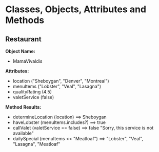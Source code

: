 # **Classes, Objects, Attributes and Methods**

## **Restaurant**

**Object Name:**

- MamaVivaldis

**Attributes:**

- location ("Sheboygan", "Denver", "Montreal")
- menuItems ("Lobster", "Veal", "Lasagna")
- qualityRating (4.5)
- valetService (false)

**Method Results:**

- determineLocation (location)
==> Sheboygan
- haveLobster (menuItems.includes?)
==> true
- callValet (valetService == false)
==> false "Sorry, this service is not available"
- dailySpecial (menuItems << "Meatloaf")
==> "Lobster", "Veal", "Lasagna", "Meatloaf"
